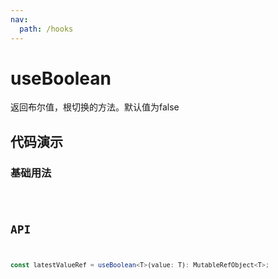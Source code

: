 ```yaml
---
nav:
  path: /hooks
---
```


# useBoolean

返回布尔值，根切换的方法。默认值为false

## 代码演示

### 基础用法

<code hideActions='["CSB"]'  src="./demo/demo1.tsx" />

## API

```typescript
const latestValueRef = useBoolean<T>(value: T): MutableRefObject<T>;
```
